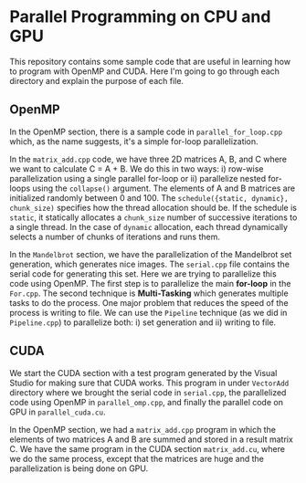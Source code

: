 # Parallel Programming on CPU and GPU
This repository contains some sample code that are useful in learning how to program with OpenMP and CUDA. Here I'm 
going to go through each directory and explain the purpose of each file. 

## OpenMP
In the OpenMP section, there is a sample code in `parallel_for_loop.cpp` which, as the name suggests, it's a simple 
for-loop parallelization.

In the `matrix_add.cpp` code, we have three 2D matrices A, B, and C where we want to calculate C = A + B. We do this in 
two ways: i) row-wise parallelization using a single parallel for-loop or ii) parallelize nested for-loops using the 
`collapse()` argument. The elements of A and B matrices are initialized randomly between 0 and 100. The 
`schedule({static, dynamic}, chunk_size)`
specifies how the thread allocation should be. If the schedule is `static`, it statically allocates a `chunk_size` number of
successive iterations to a single thread. In the case of `dynamic` allocation, each thread dynamically selects a number of chunks 
of iterations and runs them.

In the `Mandelbrot` section, we have the parallelization of the Mandelbrot set generation, which generates nice images.
The `serial.cpp` file contains the serial code for generating this set. Here we are trying to parallelize this code 
using OpenMP. The first step is to parallelize the main **for-loop** in the `For.cpp`. The second technique is 
**Multi-Tasking** which generates multiple tasks to do the process. 
One major problem that reduces the speed of the process is writing to file. We can 
use the `Pipeline` technique (as we did in `Pipeline.cpp`) to parallelize both: i) set generation and ii) writing to file.

## CUDA
We start the CUDA section with a test program generated by the Visual Studio for making sure that CUDA works. This 
program in under `VectorAdd` directory where we brought the serial code in `serial.cpp`, the parallelized code using OpenMP 
in `parallel_omp.cpp`, and finally the parallel code on GPU in `parallel_cuda.cu`.

In the OpenMP section, we had a `matrix_add.cpp` program in which the elements of two matrices A and B are summed and stored 
in a result matrix C. We have the same program in the CUDA section `matrix_add.cu`, where we do the same process, except that the matrices are 
huge and the parallelization is being done on GPU. 